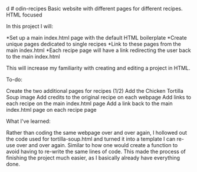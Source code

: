 d # odin-recipes
Basic website with different pages for different recipes. HTML focused

In this project I will:


*Set up a main index.html page with the default HTML boilerplate
*Create unique pages dedicated to single recipes
*Link to these pages from the main index.html
*Each recipe page will have a link redirecting the user back to the main index.html

This will increase my familiarity with creating and editing a project in HTML.

To-do:

Create the two additional pages for recipes (1/2)
Add the Chicken Tortilla Soup image
Add credits to the original recipe on each webpage
Add links to each recipe on the main index.html page 
Add a link back to the main index.html page on each recipe page

What I've learned:

Rather than coding the same webpage over and over again, I hollowed out the code used for tortilla-soup.html and turned it into a template I can re-use over and over again. Similar to how one would create a function to avoid having to re-write the same lines of code. This made the process of finishing the project much easier, as I basically already have everything done.